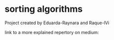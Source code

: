 # sorting algorithms
Project created by Eduarda-Raynara and Raque-lVi

link to a more explained repertory on medium: 
